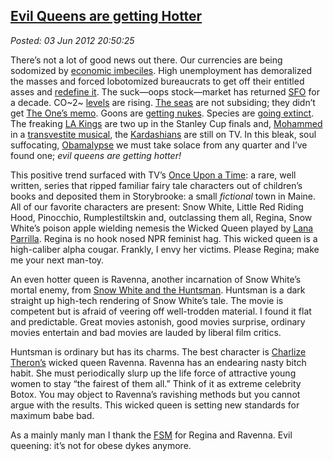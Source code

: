  
[Evil Queens are getting Hotter](http://bakerjd99.wordpress.com/2012/06/03/evil-queens-are-getting-hotter/)
-----------------------------------------------------------------------------------------------------------

*Posted: 03 Jun 2012 20:50:25*

There’s not a lot of good news out there. Our currencies are being
sodomized by [economic
imbeciles](http://conceptcontrol.smugmug.com/photos/i-K4d39S3/0/X3/i-K4d39S3-X3.jpg).
High unemployment has demoralized the masses and forced lobotomized
bureaucrats to get off their entitled asses and [redefine
it](http://www.shadowstats.com/). The suck—oops stock—market has
returned
[SFO](http://www.urbandictionary.com/define.php?term=sweet%20fuck%20all)
for a decade. CO~2~ [levels](http://co2now.org/) are rising. [The
seas](http://tidesandcurrents.noaa.gov/sltrends/sltrends.shtml) are not
subsiding; they didn’t get [The One’s
memo](http://www.youtube.com/watch?v=u2pZSvq9bto). Goons are [getting
nukes](http://www.theregister.co.uk/2009/05/26/nork\_nuke\_test/).
Species are [going
extinct](http://news.softpedia.com/news/The-Rate-of-Extinction-3-Species-per-Hour-55411.shtml).
The freaking [LA Kings](http://kings.nhl.com/) are two up in the Stanley
Cup finals and,
[Mohammed](http://zombietime.com/mohammed\_image\_archive/jyllands-posten\_cartoons/)
in a [transvestite
musical](http://verredaffair.blogspot.com/2011/09/whats-your-favorite-transvestite.html),
the [Kardashians](http://www.eonline.com/shows/kardashians) are still on
TV. In this bleak, soul suffocating,
[Obamalypse](http://www.zazzle.com/obamalypse+now+gifts) we must take
solace from any quarter and I’ve found one; *evil queens are getting
hotter!*

This positive trend surfaced with TV’s [Once Upon a
Time](http://www.imdb.com/title/tt1843230/): a rare, well written,
series that ripped familiar fairy tale characters out of children’s
books and deposited them in Storybrooke: a small *fictional* town in
Maine. All of our favorite characters are present: Snow White, Little
Red Riding Hood, Pinocchio, Rumplestiltskin and, outclassing them all,
Regina, Snow White’s poison apple wielding nemesis the Wicked Queen
played by [Lana Parrilla](http://www.imdb.com/name/nm0663469/). Regina
is no hook nosed NPR feminist hag. This wicked queen is a high-caliber
alpha cougar. Frankly, I envy her victims. Please Regina; make me your
next man-toy.

An even hotter queen is Ravenna, another incarnation of Snow White’s
mortal enemy, from [Snow White and the
Huntsman](http://www.rottentomatoes.com/m/snow\_white\_and\_the\_huntsman/).
Huntsman is a dark straight up high-tech rendering of Snow White’s tale.
The movie is competent but is afraid of veering off well-trodden
material. I found it flat and predictable. Great movies astonish, good
movies surprise, ordinary movies entertain and bad movies are lauded by
liberal film critics.

Huntsman is ordinary but has its charms. The best character is [Charlize
Theron’s](http://en.wikipedia.org/wiki/Charlize_Theron) wicked queen
Ravenna. Ravenna has an endearing nasty bitch habit. She must
periodically slurp up the life force of attractive young women to stay
“the fairest of them all.” Think of it as extreme celebrity Botox. You
may object to Ravenna’s ravishing methods but you cannot argue with the
results. This wicked queen is setting new standards for maximum babe
bad.

As a mainly manly man I thank the [FSM](http://www.venganza.org/) for
Regina and Ravenna. Evil queening: it’s not for obese dykes anymore.
